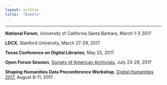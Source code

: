 ```yaml
---
layout: archive
title:  "Events"
---
```

---
**National Forum**, University of California Santa Barbara, March 1-3 2017<br/>

**LDCX**, Stanford University, March 27-29, 2017

**Texas Conference on Digital Libraries**, May 25, 2017

**Open Forum Session**, [Society of American Archivists](http://www.thomaspadilla.org/), July 23-29, 2017

**Shaping Humanities Data Preconference Workshop**, [Digital Humanities 2017](https://dh2017.adho.org/), August 8-11, 2017
